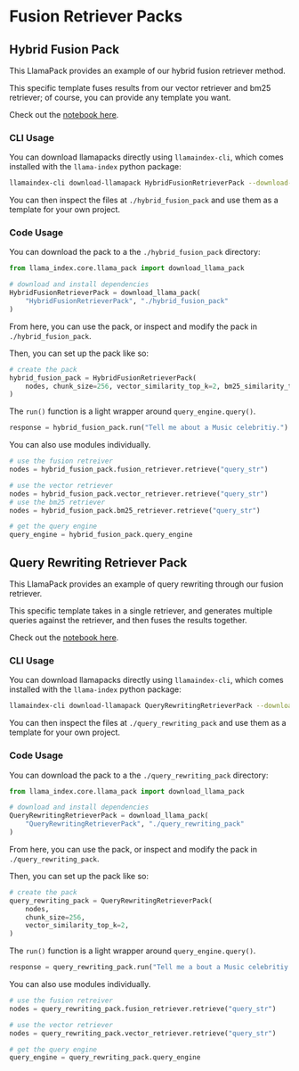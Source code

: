 # Fusion Retriever Packs

## Hybrid Fusion Pack

This LlamaPack provides an example of our hybrid fusion retriever method.

This specific template fuses results from our vector retriever and bm25 retriever; of course, you can provide any template you want.

Check out the [notebook here](https://github.com/run-llama/llama-hub/blob/main/llama_hub/llama_packs/fusion_retriever/hybrid_fusion/hybrid_fusion.ipynb).

### CLI Usage

You can download llamapacks directly using `llamaindex-cli`, which comes installed with the `llama-index` python package:

```bash
llamaindex-cli download-llamapack HybridFusionRetrieverPack --download-dir ./hybrid_fusion_pack
```

You can then inspect the files at `./hybrid_fusion_pack` and use them as a template for your own project.

### Code Usage

You can download the pack to a the `./hybrid_fusion_pack` directory:

```python
from llama_index.core.llama_pack import download_llama_pack

# download and install dependencies
HybridFusionRetrieverPack = download_llama_pack(
    "HybridFusionRetrieverPack", "./hybrid_fusion_pack"
)
```

From here, you can use the pack, or inspect and modify the pack in `./hybrid_fusion_pack`.

Then, you can set up the pack like so:

```python
# create the pack
hybrid_fusion_pack = HybridFusionRetrieverPack(
    nodes, chunk_size=256, vector_similarity_top_k=2, bm25_similarity_top_k=2
)
```

The `run()` function is a light wrapper around `query_engine.query()`.

```python
response = hybrid_fusion_pack.run("Tell me about a Music celebritiy.")
```

You can also use modules individually.

```python
# use the fusion retreiver
nodes = hybrid_fusion_pack.fusion_retriever.retrieve("query_str")

# use the vector retriever
nodes = hybrid_fusion_pack.vector_retriever.retrieve("query_str")
# use the bm25 retriever
nodes = hybrid_fusion_pack.bm25_retriever.retrieve("query_str")

# get the query engine
query_engine = hybrid_fusion_pack.query_engine
```

## Query Rewriting Retriever Pack

This LlamaPack provides an example of query rewriting through our fusion retriever.

This specific template takes in a single retriever, and generates multiple queries against the retriever, and then fuses the results together.

Check out the [notebook here](https://github.com/run-llama/llama-hub/blob/main/llama_hub/llama_packs/fusion_retriever/query_rewrite/query_rewrite.ipynb).

### CLI Usage

You can download llamapacks directly using `llamaindex-cli`, which comes installed with the `llama-index` python package:

```bash
llamaindex-cli download-llamapack QueryRewritingRetrieverPack --download-dir ./query_rewriting_pack
```

You can then inspect the files at `./query_rewriting_pack` and use them as a template for your own project.

### Code Usage

You can download the pack to a the `./query_rewriting_pack` directory:

```python
from llama_index.core.llama_pack import download_llama_pack

# download and install dependencies
QueryRewritingRetrieverPack = download_llama_pack(
    "QueryRewritingRetrieverPack", "./query_rewriting_pack"
)
```

From here, you can use the pack, or inspect and modify the pack in `./query_rewriting_pack`.

Then, you can set up the pack like so:

```python
# create the pack
query_rewriting_pack = QueryRewritingRetrieverPack(
    nodes,
    chunk_size=256,
    vector_similarity_top_k=2,
)
```

The `run()` function is a light wrapper around `query_engine.query()`.

```python
response = query_rewriting_pack.run("Tell me a bout a Music celebritiy.")
```

You can also use modules individually.

```python
# use the fusion retreiver
nodes = query_rewriting_pack.fusion_retriever.retrieve("query_str")

# use the vector retriever
nodes = query_rewriting_pack.vector_retriever.retrieve("query_str")

# get the query engine
query_engine = query_rewriting_pack.query_engine
```
